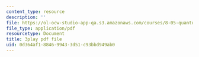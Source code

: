 ```yaml
---
content_type: resource
description: ''
file: https://ol-ocw-studio-app-qa.s3.amazonaws.com/courses/8-05-quantum-physics-ii-fall-2013/0d364af1884699433d51c93bbd949ab0_JjoqYkq4J6k.pdf
file_type: application/pdf
resourcetype: Document
title: 3play pdf file
uid: 0d364af1-8846-9943-3d51-c93bbd949ab0
---
```

